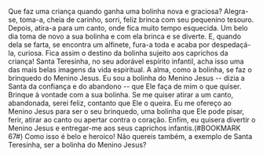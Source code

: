 Que faz uma criança quando ganha uma bolinha nova e graciosa? Alegra-se, toma-a, cheia de carinho, sorri, feliz brinca com seu pequenino tesouro. Depois, atira-a para um canto, onde fica muito tempo esquecida. Um belo dia toma de novo a sua bolinha e com ela brinca e se diverte. E, quando dela se farta, se encontra um alfinete, fura-a toda e acaba por despedaçá-la, curiosa. Fica assim o destino da bolinha sujeito aos caprichos da criança! Santa Teresinha, no seu adorável espírito infantil, acha isso uma das mais belas imagens da vida espiritual. A alma, como a bolinha, se faz o brinquedo do Menino Jesus. Eu sou a bolinha do Menino Jesus -- dizia a Santa da confiança e do abandono -- que Ele faça de mim o que quiser. Brinque à vontade com a sua bolinha. Se me quiser atirar a um canto, abandonada, serei feliz, contanto que Ele o queira. Eu me ofereço ao Menino Jesus para ser o seu brinquedo, uma bolinha que Ele pode pisar, ferir, atirar ao canto ou apertar contra o coração. Enfim, eu quisera divertir o Menino Jesus e entregar-me aos seus caprichos infantis.(#BOOKMARK 67#) Como isso é belo e heroico! Não quereis também, a exemplo de Santa Teresinha, ser a bolinha do Menino Jesus?